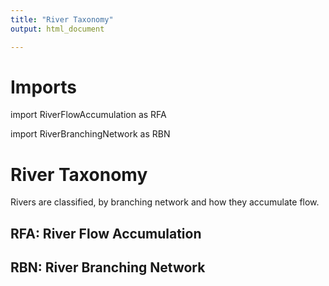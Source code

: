 ```yaml
---
title: "River Taxonomy"
output: html_document

---
```


# Imports
import RiverFlowAccumulation as RFA

import RiverBranchingNetwork as RBN

# River Taxonomy
Rivers are classified, by branching network and how they accumulate flow. 

## __RFA: River Flow Accumulation__

## __RBN: River Branching Network__

